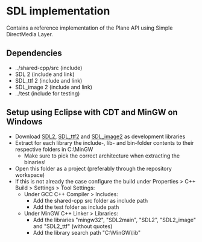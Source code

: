 # SDL implementation
Contains a reference implementation of the Plane API using Simple DirectMedia Layer.

## Dependencies
* ../shared-cpp/src (include)
* SDL 2 (include and link)
* SDL_ttf 2 (include and link)
* SDL_image 2 (include and link)
* ../test (include for testing)

## Setup using Eclipse with CDT and MinGW on Windows
* Download [SDL2](https://www.libsdl.org/download-2.0.php), [SDL_ttf2](https://www.libsdl.org/projects/SDL_ttf/) and [SDL_image2](https://www.libsdl.org/projects/SDL_image/) as development libraries
* Extract for each library the include-, lib- and bin-folder contents to their respective folders in C:\MinGW
    * Make sure to pick the correct architecture when extracting the binaries!
* Open this folder as a project (preferably through the repository workspace)
* If this is not already the case configure the build under Properties > C++ Build > Settings > Tool Settings:
    * Under GCC C++ Compiler > Includes:
        * Add the shared-cpp src folder as include path
        * Add the test folder as include path
    * Under MinGW C++ Linker > Libraries:
        * Add the libraries "mingw32", "SDL2main", "SDL2", "SDL2\_image" and "SDL2\_ttf" (without quotes)
        * Add the library search path "C:\MinGW\lib"
